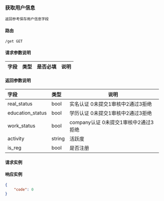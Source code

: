 ### 获取用户信息
    返回参考保存用户信息字段
#### 路由 
    /get GET
#### 请求参数说明
| 字段   | 类型  | 是否必填 | 说明 |
|:-----|:----|:-----|----|

#### 返回参数说明 
| 字段   | 类型  | 说明 |
|:-----|:----|----|
|real_status|bool|实名认证 0未提交1审核中2通过3拒绝|
|education_status|bool|学历认证 0未提交1审核中2通过3拒绝|
|work_status|bool|company认证 0未提交1审核中2通过3拒绝|
|activity|string|活跃度|
|is_reg|bool|是否注册|

#### 请求实例


#### 响应实例
```json
{
    "code": 0
}
```